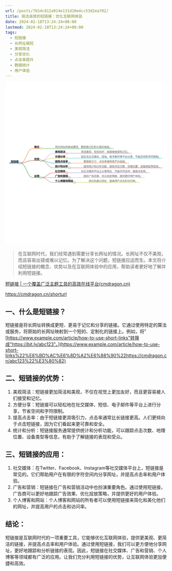 ```yaml
---
url: /posts/7b54c812a914e131d10e4cc53d2ea702/
title: 简洁高效的短链接：优化互联网体验
date: 2024-02-18T13:24:24+08:00
lastmod: 2024-02-18T13:24:24+08:00
tags:
  - 短链接
  - 长网址缩短
  - 美观简洁
  - 分享优化
  - 点击率提升
  - 数据统计
  - 用户体验
---
```


<img src="/images/2024_02_18 13_24_02.png" title="2024_02_18 13_24_02.png" alt="2024_02_18 13_24_02.png"/>


> 在互联网时代，我们经常遇到需要分享长网址的情况。长网址不仅不美观，而且容易出错或难以记忆。为了解决这个问题，短链接应运而生。本文将介绍短链接的概念、优势以及在互联网体验中的应用，帮助读者更好地了解并利用短链接。


[短链接 | 一个覆盖广泛主题工具的高效在线平台(cmdragon.cn)](https://cmdragon.cn/shorturl)

https://cmdragon.cn/shorturl

## 一、什么是短链接？

短链接是将长网址转换成更短、更易于记忆和分享的链接。它通过使用特定的算法或服务，将原始的长网址映射到一个短的、定制化的链接上。例如，将"[https://www.example.com/article/how-to-use-short-links"转换成"https://bit.ly/abc123"。](https://www.example.com/article/how-to-use-short-links%22%E8%BD%AC%E6%8D%A2%E6%88%90%22https://cmdragon.cn/abc123%22%E3%80%82)

## 二、短链接的优势：

1. 美观简洁：短链接更加简洁和美观，不仅在视觉上更加友好，而且更容易被人们接受和记忆。
1. 方便分享：短链接可以轻松地在社交媒体、短信、电子邮件等平台上进行分享，节省空间和字符限制。
1. 提高点击率：由于短链接更具吸引力，点击率通常比长链接更高。人们更倾向于点击短链接，因为它们看起来更可靠和安全。
1. 统计和分析：短链接服务通常提供统计和分析功能，可以跟踪点击次数、地理位置、设备类型等信息，有助于了解链接的表现和受众。

## 三、短链接的应用：

1. 社交媒体：在Twitter、Facebook、Instagram等社交媒体平台上，短链接是常见的。它们帮助用户在有限的字符空间内分享网址，并提高点击率和用户体验。
1. 广告和营销：短链接在广告和营销活动中也扮演重要角色。通过使用短链接，广告商可以更好地跟踪广告效果、优化投放策略，并提供更好的用户体验。
1. 个人博客和网站：个人博客和网站的所有者可以使用短链接来简化和美化他们的网址，并提高用户的点击和访问率。

## 结论：

短链接是互联网时代的一项重要工具，它能够优化互联网体验，提供更美观、更简洁的链接，并提高点击率和用户体验。通过使用短链接，我们可以更方便地分享网址，更好地跟踪和分析链接的表现。因此，短链接在社交媒体、广告和营销、个人博客等领域都有广泛的应用。让我们充分利用短链接的优势，让互联网体验更加便捷和高效。